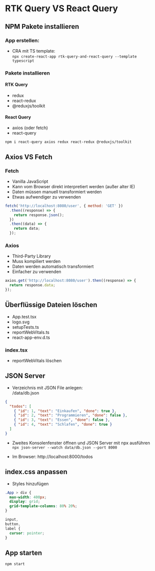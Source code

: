 # RTK Query VS React Query

## NPM Pakete installieren

### App erstellen:

- CRA mit TS template:  
  `npx create-react-app rtk-query-and-react-query --template typescript`

### Pakete installieren

#### RTK Query

- redux
- react-redux
- @reduxjs/toolkit

#### React Query

- axios (oder fetch)
- react-query

`npm i react-query axios redux react-redux @reduxjs/toolkit`

## Axios VS Fetch

### Fetch

- Vanilla JavaScript
- Kann vom Browser direkt interpretiert werden (außer alter IE)
- Daten müssen manuell transformiert werden
- Etwas aufwendiger zu verwenden

```jsx
fetch('http://localhost:8080/user', { method: 'GET' })
  .then((response) => {
    return response.json();
  })
  .then((data) => {
    return data;
  });
```

### Axios

- Third-Party Library
- Muss kompiliert werden
- Daten werden automatisch transformiert
- Einfacher zu verwenden

```jsx
axios.get('http://localhost:8080/user').then((response) => {
  return response.data;
});
```

## Überflüssige Dateien löschen

- App.test.tsx
- logo.svg
- setupTests.ts
- reportWebVitals.ts
- react-app-env.d.ts

### index.tsx

- reportWebVitals löschen

## JSON Server

- Verzeichnis mit JSON File anlegen:  
  /data/db.json

```json
{
  "todos": [
    { "id": 1, "text": "Einkaufen", "done": true },
    { "id": 2, "text": "Programmieren", "done": false },
    { "id": 3, "text": "Essen", "done": false },
    { "id": 4, "text": "Schlafen", "done": true }
  ]
}
```

- Zweites Konsolenfenster öffnen und JSON Server mit npx ausführen  
  `npx json-server --watch data/db.json --port 8000`

- Im Browser: http://localhost:8000/todos

## index.css anpassen

- Styles hinzufügen

```css
.App > div {
  max-width: 400px;
  display: grid;
  grid-template-columns: 80% 20%;
}

input,
button,
label {
  cursor: pointer;
}
```

## App starten

`npm start`
